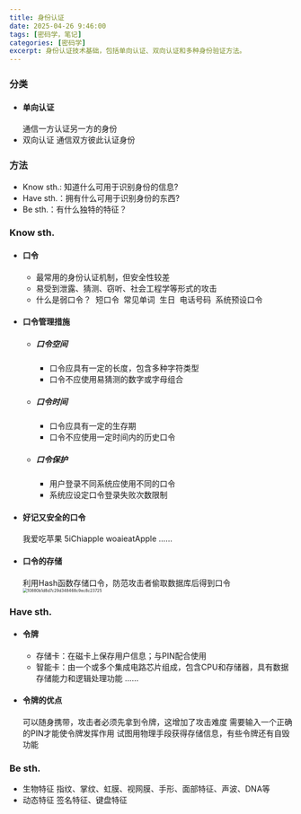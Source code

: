 ```yaml
---
title: 身份认证
date: 2025-04-26 9:46:00
tags: [密码学，笔记]
categories: [密码学]
excerpt: 身份认证技术基础，包括单向认证、双向认证和多种身份验证方法。
---
```

### 分类
* #### 单向认证
  通信一方认证另一方的身份
* 双向认证
  通信双方彼此认证身份
### 方法
- Know sth.: 知道什么可用于识别身份的信息?
- Have sth.：拥有什么可用于识别身份的东西?
- Be sth.：有什么独特的特征？
### Know sth.
* #### 口令
  * 最常用的身份认证机制，但安全性较差
  * 易受到泄露、猜测、窃听、社会工程学等形式的攻击
  * 什么是弱口令？
     短口令
       常见单词
       生日
       电话号码
       系统预设口令
* #### 口令管理措施
  * ##### 口令空间
    - 口令应具有一定的长度，包含多种字符类型
    - 口令不应使用易猜测的数字或字母组合
  * ##### 口令时间
    - 口令应具有一定的生存期
    - 口令不应使用一定时间内的历史口令
  * ##### 口令保护
    - 用户登录不同系统应使用不同的口令
    - 系统应设定口令登录失败次数限制
* #### 好记又安全的口令
  我爱吃苹果
  5iChiapple
  woaieatApple
  ……
* #### 口令的存储
  利用Hash函数存储口令，防范攻击者偷取数据库后得到口令
  <img src="/chunk.github.io/images/10880b1d8d7c29d348468c9ec8c23725.jpg" alt="10880b1d8d7c29d348468c9ec8c23725" style="zoom:50%;" />
### Have sth.
* #### 令牌
  - 存储卡：在磁卡上保存用户信息；与PIN配合使用
  - 智能卡：由一个或多个集成电路芯片组成，包含CPU和存储器，具有数据存储能力和逻辑处理功能
  ……
* #### 令牌的优点
  可以随身携带，攻击者必须先拿到令牌，这增加了攻击难度
  需要输入一个正确的PIN才能使令牌发挥作用
  试图用物理手段获得存储信息，有些令牌还有自毁功能
### Be sth.
- 生物特征
  指纹、掌纹、虹膜、视网膜、手形、面部特征、声波、DNA等
- 动态特征
  签名特征、键盘特征
